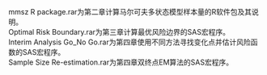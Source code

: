 mmsz R package.rar为第二章计算马尔可夫多状态模型样本量的R软件包及其说明。  
Optimal Risk Boundary.rar为第三章计算最优风险边界的SAS宏程序。  
Interim Analysis Go_No Go.rar为第四章使用不同方法寻找变化点并估计风险函数的SAS宏程序。  
Sample Size Re-estimation.rar为第四章双终点EM算法的SAS宏程序。
